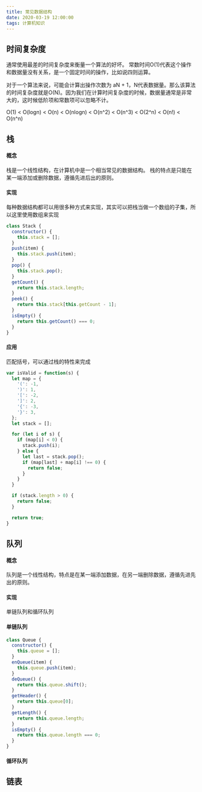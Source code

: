 ```yaml
---
title: 常见数据结构
date: 2020-03-19 12:00:00
tags: 计算机知识
---
```


## 时间复杂度

通常使用最差的时间复杂度来衡量一个算法的好坏。
常数时间O(1)代表这个操作和数据量没有关系，是一个固定时间的操作，比如说四则运算。

对于一个算法来说，可能会计算出操作次数为 aN + 1，N代表数据量。那么该算法的时间复杂度就是O(N)。因为我们在计算时间复杂度的时候，数据量通常是非常大的，这时候低阶项和常数项可以忽略不计。

O(1) < O(logn) < O(n) < O(nlogn) < O(n^2) < O(n^3) < O(2^n) < O(n!) < O(n^n)

## 栈

#### 概念

栈是一个线性结构，在计算机中是一个相当常见的数据结构。
栈的特点是只能在某一端添加或删除数据，遵循先进后出的原则。

#### 实现

每种数据结构都可以用很多种方式来实现，其实可以把栈当做一个数组的子集，所以这里使用数组来实现

``` js
class Stack {
  constructor() {
    this.stack = [];
  }
  push(item) {
    this.stack.push(item);
  }
  pop() {
    this.stack.pop();
  }
  getCount() {
    return this.stack.length;
  }
  peek() {
    return this.stack[this.getCount - 1];
  }
  isEmpty() {
    return this.getCount() === 0;
  }
}
```

#### 应用

匹配括号，可以通过栈的特性来完成

``` js
var isValid = function(s) {
  let map = {
    '(': -1,
    ')': 1,
    '[': -2,
    ']': 2,
    '{': -3,
    '}': 3,
  };
  let stack = [];

  for (let i of s) {
    if (map[i] < 0) {
      stack.push(i);
    } else {
      let last = stack.pop();
      if (map[last] + map[i] !== 0) {
        return false;
      }
    }
  }

  if (stack.length > 0) {
    return false;
  }

  return true;
}
```

## 队列

#### 概念

队列是一个线性结构，特点是在某一端添加数据，在另一端删除数据，遵循先进先出的原则。

#### 实现

单链队列和循环队列

#### 单链队列

``` js
class Queue {
  constructor() {
    this.queue = [];
  }
  enQueue(item) {
    this.queue.push(item);
  }
  deQueue() {
    return this.queue.shift();
  }
  getHeader() {
    return this.queue[0];
  }
  getLength() {
    return this.queue.length;
  }
  isEmpty() {
    return this.queue.length === 0;
  }
}
```

#### 循环队列

## 链表

